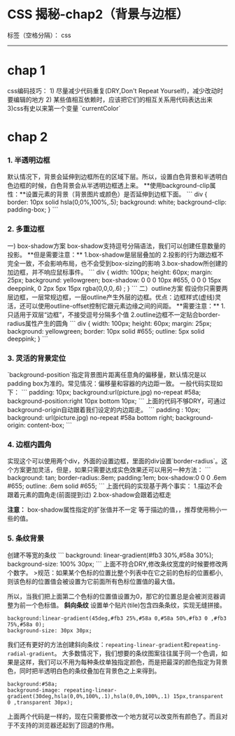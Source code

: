 ﻿# CSS 揭秘-chap2（背景与边框）

标签（空格分隔）： css

---
<h1>chap 1</h1>
css编码技巧：
1) 尽量减少代码重复(DRY,Don't Repeat Yourself)，减少改动时要编辑的地方
2) 某些值相互依赖时，应该把它们的相互关系用代码表达出来
3)css有史以来第一个变量 `currentColor`

<h1>chap 2</h1>

<h3>1. 半透明边框</h3>
默认情况下，背景会延伸到边框所在的区域下层。所以，设置白色背景和半透明白色边框的时候，白色背景会从半透明边框透上来。
**使用background-clip属性：**设置元素的背景（背景图片或颜色）是否延伸到边框下面。
```
div {
    border: 10px solid hsla(0,0%,100%,.5);
    background: white;
    background-clip: padding-box;
}
```
<h3>2. 多重边框</h3>
一) box-shadow方案
box-shadow支持逗号分隔语法，我们可以创建任意数量的投影。
**但是需要注意：**
1.box-shadow是层层叠加的
2.投影的行为跟边框不完全一致，不会影响布局，也不会受到box-sizing的影响
3.box-shadow所创建的加边框，并不响应鼠标事件。
```
div {
	width: 100px;
	height: 60px;
	margin: 25px;
	background: yellowgreen;
	box-shadow: 0 0 0 10px #655,
            0 0 0 15px deeppink,
            0 2px 5px 15px rgba(0,0,0,.6) ;
}
```
二）outline方案
假设你只需要两层边框，一层常规边框，一层outline产生外层的边框。优点：边框样式(虚线)灵活，还可以使用outline-offset控制它跟元素边缘之间的间距。
**需要注意：**
1.只适用于双层“边框”，不接受逗号分隔多个值
2.outline边框不一定贴合border-radius属性产生的圆角
```
div {
	width: 100px;
	height: 60px;
	margin: 25px;
	background: yellowgreen;
	border: 10px solid #655;
	outline: 5px solid deeppink;
}
```
<h3>3. 灵活的背景定位</h3>
`background-position`指定背景图片距离任意角的偏移量，默认情况是以padding box为准的。常见情况：偏移量和容器的内边距一致。
一般代码实现如下：
```
padding: 10px;
background:url(picture.jpg) no-repeat #58a;
background-position:right 10px bottom 10px;
```
上面的代码不够DRY，可通过background-origin自动跟着我们设定的内边距走。
```
padding : 10px;
background: url(picture.jpg) no-repeat #58a bottom right;
background-origin: content-box;
```

<h3>4. 边框内圆角</h3>
实现这个可以使用两个div，外面的设置边框，里面的div设置`border-radius`。这个方案更加灵活，但是，如果只需要达成实色效果还可以用另一种方法：
```
background: tan;
border-radius:.8em;
padding:1em;
box-shadow:0 0 0 .6em #655;
outline: .6em solid #655;
```
上面代码的实现基于两个事实：
1.描边不会跟着元素的圆角走(前面提到过)
2.box-shadow会跟着边框走

**注意：** box-shadow属性指定的扩张值并不一定 等于描边的值，，推荐使用稍小一些的值。
<h3>5. 条纹背景</h3>
创建不等宽的条纹
```
background: linear-gradient(#fb3 30%,#58a 30%);
background-size: 100% 30px;
```
上面不符合DRY,修改条纹宽度的时候要修改两个数字。
>规范：如果某个色标的位置比整个列表中在它之前的色标的位置都小,则该色标的位置值会被设置为它前面所有色标位置值的最大值。

所以，当我们把上面第二个色标的位置值设置为0，那它的位置总是会被浏览器调整为前一个色标值。
**斜向条纹**
设置单个贴片(tile)包含四条条纹，实现无缝拼接。
```
background:linear-gradient(45deg,#fb3 25%,#58a 0,#58a 50%,#fb3 0 ,#fb3 75%,#58a 0);
background-size: 30px 30px;
```
我们还有更好的方法创建斜向条纹：`repeating-linear-gradient`和`repeating-radial-gradient`。
大多数情况下，我们想要的条纹图案往往属于同一个色调，如果是这样，我们可以不用为每种条纹单独指定颜色，而是把最深的颜色指定为背景色，同时把半透明白色的条纹叠加在背景色之上来得到。
```
background:#58a;
background-image: repeating-linear-gradient(30deg,hsla(0,0%,100%,.1),hsla(0,0%,100%,.1) 15px,transparent 0 ,transparent 30px);
```
上面两个代码是一样的，现在只需要修改一个地方就可以改变所有颜色了。而且对于不支持的浏览器还起到了回退的作用。
